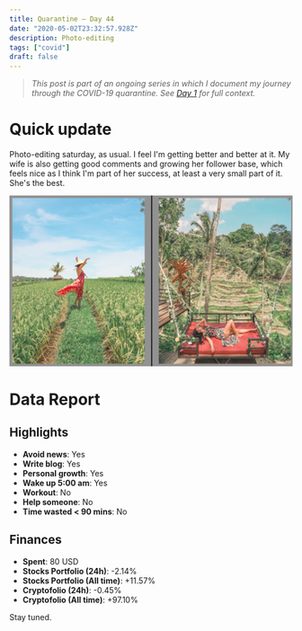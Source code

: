 ```yaml
---
title: Quarantine — Day 44
date: "2020-05-02T23:32:57.928Z"
description: Photo-editing
tags: ["covid"]
draft: false
---
```


> *This post is part of an ongoing series in which I document my journey through the COVID-19 quarantine. See [Day 1](/quarantine/quarantine-day-1) for full context.*

<div class="divider"></div>

# Quick update

Photo-editing saturday, as usual. I feel I'm getting better and better at it. My wife is also getting good comments and growing her follower base, which feels nice as I think I'm part of her success, at least a very small part of it. She's the best.

![pic](pic.png)

<div class="divider"></div>

# Data Report

## Highlights

* **Avoid news**: Yes
* **Write blog**: Yes
* **Personal growth**: Yes
* **Wake up 5:00 am**: Yes
* **Workout**: No
* **Help someone**: No
* **Time wasted < 90 mins**: No

## Finances

* **Spent**: 80 USD
* **Stocks Portfolio (24h)**: -2.14%
* **Stocks Portfolio (All time)**: +11.57%
* **Cryptofolio (24h)**: -0.45%
* **Cryptofolio (All time)**: +97.10%

<div class="divider"></div>

Stay tuned.
